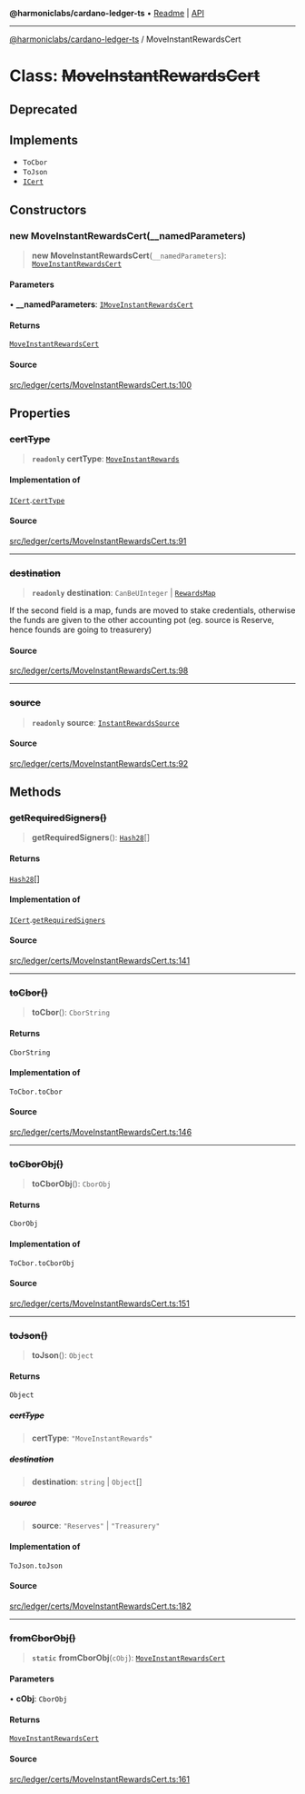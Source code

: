 **@harmoniclabs/cardano-ledger-ts** • [Readme](../Introduction) \| [API](../globals)

***

[@harmoniclabs/cardano-ledger-ts](../Introduction) / MoveInstantRewardsCert

# Class: ~~MoveInstantRewardsCert~~

## Deprecated

## Implements

- `ToCbor`
- `ToJson`
- [`ICert`](../interfaces/ICert)

## Constructors

### new MoveInstantRewardsCert(__namedParameters)

> **new MoveInstantRewardsCert**(`__namedParameters`): [`MoveInstantRewardsCert`](MoveInstantRewardsCert)

#### Parameters

• **\_\_namedParameters**: [`IMoveInstantRewardsCert`](../interfaces/IMoveInstantRewardsCert)

#### Returns

[`MoveInstantRewardsCert`](MoveInstantRewardsCert)

#### Source

[src/ledger/certs/MoveInstantRewardsCert.ts:100](https://github.com/HarmonicLabs/cardano-ledger-ts/blob/d1659b0/src/ledger/certs/MoveInstantRewardsCert.ts#L100)

## Properties

### ~~certType~~

> **`readonly`** **certType**: [`MoveInstantRewards`](../enumerations/CertificateType#moveinstantrewards)

#### Implementation of

[`ICert`](../interfaces/ICert).[`certType`](../interfaces/ICert#certtype)

#### Source

[src/ledger/certs/MoveInstantRewardsCert.ts:91](https://github.com/HarmonicLabs/cardano-ledger-ts/blob/d1659b0/src/ledger/certs/MoveInstantRewardsCert.ts#L91)

***

### ~~destination~~

> **`readonly`** **destination**: `CanBeUInteger` \| [`RewardsMap`](../type-aliases/RewardsMap)

If the second field is a map, funds are moved to stake credentials,
otherwise the funds are given to the other accounting pot
(eg. source is Reserve, hence founds are going to treasurery)

#### Source

[src/ledger/certs/MoveInstantRewardsCert.ts:98](https://github.com/HarmonicLabs/cardano-ledger-ts/blob/d1659b0/src/ledger/certs/MoveInstantRewardsCert.ts#L98)

***

### ~~source~~

> **`readonly`** **source**: [`InstantRewardsSource`](../enumerations/InstantRewardsSource)

#### Source

[src/ledger/certs/MoveInstantRewardsCert.ts:92](https://github.com/HarmonicLabs/cardano-ledger-ts/blob/d1659b0/src/ledger/certs/MoveInstantRewardsCert.ts#L92)

## Methods

### ~~getRequiredSigners()~~

> **getRequiredSigners**(): [`Hash28`](Hash28)[]

#### Returns

[`Hash28`](Hash28)[]

#### Implementation of

[`ICert`](../interfaces/ICert).[`getRequiredSigners`](../interfaces/ICert#getrequiredsigners)

#### Source

[src/ledger/certs/MoveInstantRewardsCert.ts:141](https://github.com/HarmonicLabs/cardano-ledger-ts/blob/d1659b0/src/ledger/certs/MoveInstantRewardsCert.ts#L141)

***

### ~~toCbor()~~

> **toCbor**(): `CborString`

#### Returns

`CborString`

#### Implementation of

`ToCbor.toCbor`

#### Source

[src/ledger/certs/MoveInstantRewardsCert.ts:146](https://github.com/HarmonicLabs/cardano-ledger-ts/blob/d1659b0/src/ledger/certs/MoveInstantRewardsCert.ts#L146)

***

### ~~toCborObj()~~

> **toCborObj**(): `CborObj`

#### Returns

`CborObj`

#### Implementation of

`ToCbor.toCborObj`

#### Source

[src/ledger/certs/MoveInstantRewardsCert.ts:151](https://github.com/HarmonicLabs/cardano-ledger-ts/blob/d1659b0/src/ledger/certs/MoveInstantRewardsCert.ts#L151)

***

### ~~toJson()~~

> **toJson**(): `Object`

#### Returns

`Object`

##### ~~certType~~

> **certType**: `"MoveInstantRewards"`

##### ~~destination~~

> **destination**: `string` \| `Object`[]

##### ~~source~~

> **source**: `"Reserves"` \| `"Treasurery"`

#### Implementation of

`ToJson.toJson`

#### Source

[src/ledger/certs/MoveInstantRewardsCert.ts:182](https://github.com/HarmonicLabs/cardano-ledger-ts/blob/d1659b0/src/ledger/certs/MoveInstantRewardsCert.ts#L182)

***

### ~~fromCborObj()~~

> **`static`** **fromCborObj**(`cObj`): [`MoveInstantRewardsCert`](MoveInstantRewardsCert)

#### Parameters

• **cObj**: `CborObj`

#### Returns

[`MoveInstantRewardsCert`](MoveInstantRewardsCert)

#### Source

[src/ledger/certs/MoveInstantRewardsCert.ts:161](https://github.com/HarmonicLabs/cardano-ledger-ts/blob/d1659b0/src/ledger/certs/MoveInstantRewardsCert.ts#L161)
